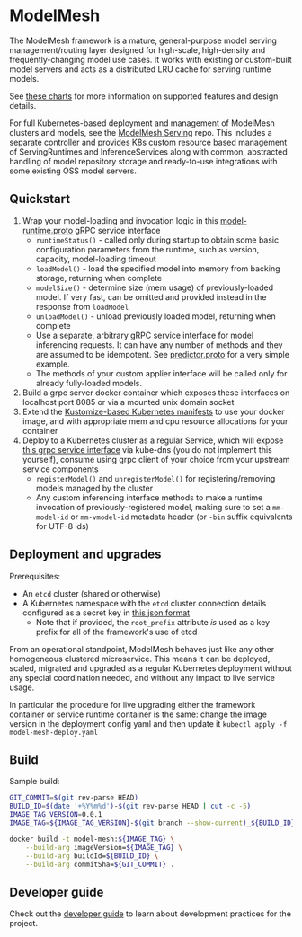 # ModelMesh

The ModelMesh framework is a mature, general-purpose model serving management/routing layer designed for high-scale, high-density and frequently-changing model use cases. It works with existing or custom-built model servers and acts as a distributed LRU cache for serving runtime models.

See [these charts](https://github.com/kserve/modelmesh/files/8854091/modelmesh-jun2022.pdf) for more information on supported features and design details.

For full Kubernetes-based deployment and management of ModelMesh clusters and models, see the [ModelMesh Serving](https://github.com/kserve/modelmesh-serving) repo. This includes a separate controller and provides K8s custom resource based management of ServingRuntimes and InferenceServices along with common, abstracted handling of model repository storage and ready-to-use integrations with some existing OSS model servers.

## Quickstart

1. Wrap your model-loading and invocation logic in this [model-runtime.proto](./src/main/proto/current/model-runtime.proto) gRPC service interface
    - `runtimeStatus()` - called only during startup to obtain some basic configuration parameters from the runtime, such as version, capacity, model-loading timeout
    - `loadModel()` - load the specified model into memory from backing storage, returning when complete
    - `modelSize()` - determine size (mem usage) of previously-loaded model. If very fast, can be omitted and provided instead in the response from `loadModel`
    - `unloadModel()` - unload previously loaded model, returning when complete
    - Use a separate, arbitrary gRPC service interface for model inferencing requests. It can have any number of methods and they are assumed to be idempotent. See [predictor.proto](src/test/proto/predictor.proto) for a very simple example.
    - The methods of your custom applier interface will be called only for already fully-loaded models.
2. Build a grpc server docker container which exposes these interfaces on localhost port 8085 or via a mounted unix domain socket
3. Extend the [Kustomize-based Kubernetes manifests](config) to use your docker image, and with appropriate mem and cpu resource allocations for your container
4. Deploy to a Kubernetes cluster as a regular Service, which will expose [this grpc service interface](./src/main/proto/current/model-mesh.proto) via kube-dns (you do not implement this yourself), consume using grpc client of your choice from your upstream service components
    - `registerModel()` and `unregisterModel()` for registering/removing models managed by the cluster
    - Any custom inferencing interface methods to make a runtime invocation of previously-registered model, making sure to set a `mm-model-id` or `mm-vmodel-id` metadata header (or `-bin` suffix equivalents for UTF-8 ids)

## Deployment and upgrades

Prerequisites:

- An `etcd` cluster (shared or otherwise)
- A Kubernetes namespace with the `etcd` cluster connection details configured as a secret key in [this json format](https://github.com/IBM/etcd-java/blob/master/etcd-json-schema.md)
    -   Note that if provided, the `root_prefix` attribute _is_ used as a key prefix for all of the framework's use of etcd

From an operational standpoint, ModelMesh behaves just like any other homogeneous clustered microservice. This means it can be deployed, scaled, migrated and upgraded as a regular Kubernetes deployment without any special coordination needed, and without any impact to live service usage.

In particular the procedure for live upgrading either the framework container or service runtime container is the same: change the image version in the deployment config yaml and then update it `kubectl apply -f model-mesh-deploy.yaml`

## Build

Sample build:

```bash
GIT_COMMIT=$(git rev-parse HEAD)
BUILD_ID=$(date '+%Y%m%d')-$(git rev-parse HEAD | cut -c -5)
IMAGE_TAG_VERSION=0.0.1
IMAGE_TAG=${IMAGE_TAG_VERSION}-$(git branch --show-current)_${BUILD_ID}

docker build -t model-mesh:${IMAGE_TAG} \
    --build-arg imageVersion=${IMAGE_TAG} \
    --build-arg buildId=${BUILD_ID} \
    --build-arg commitSha=${GIT_COMMIT} .
```

## Developer guide

Check out the [developer guide](developer-guide.md) to learn about development practices for the project.
